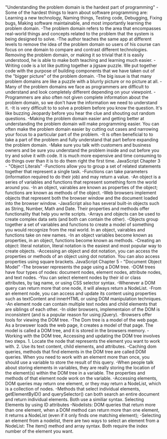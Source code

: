 "Understanding the problem domain is the hardest part of programming"
    -Some of the hardest things to learn about software programming are: Learning a new technology, Naming things, Testing code, Debugging, Fixing bugs, Making software maintainable, and most importantly learning the problem domain.
    -The problem domain refers to the area that encompasses real-world things and concepts related to the problem that the system is being designed to solve.
    -The author teaches the same app at different levels to remove the idea of the problem domain so users of his course can focus on one domain to compare and contrast different technologies. Removing the problem domain, or making it so trivial that it is easily understood, he is able to make both teaching and learning much easier.
    -Writing code is a lot like putting together a jigsaw puzzle. We put together code with the purpose of building components that we have taken out of the "bigger picture" of the problem domain.
    -The big issue is that many problem domains are like a puzzle with a blurrly picture or no picture at all.
    -Many of the problem domains we face as programmers are difficult to understand and look completely different depending on your viewpoint.
    -Programmers are also often not given complete information about the problem domain, so we don't have the information we need to understand it.
    -It is very difficult to to solve a problem before you know the question. It's like buzzing Jeopardy before you hear the clue and shouting out random questions.
    -Making the problem domain easier and getting better at understanding the problem domain will make programming easier. You can often make the problem domain easier by cutting out cases and narrowing your focus to a particular part of the problem.
    -It is often beneficial to to take a part of the problem and fully understand that part before expanding the problem domain.
    -Make sure you talk with customers and business owners and be sure you understand the problem inside and out before you try and solve it with code. It is much more expensive and time consuming to do things over than it is to do them right the first time. 
JavaScript Chapter 3 - "Object Literals"
    -Functions allow you to group a set of related statements together that represent a single task.
    -Functions can take parameters (information required to do their job) and may return a value.
    -An object is a series of variables and functions that represent something form the world around you.
    -In an object, vairables are known as properties of the object; functions are known as methods of the object.
    -Web browsers implement objects that represent both the browser window and the document loaded into the browser window.
    -JavaScript also has several built-in objects such as String, Number, Math and Date. Their properties and methods offer functionality that help you write scripts.
    -Arrays and objects can be used to create complex data sets (and both can contain the other).
    -Objects group together a set of variables and functions to create a model of something you would recognize from the real world. In an object, vairables and functions take on new names.
    -In an object variables become known as properties, in an object, functions become known as methods. 
    -Creating an object: literal notation, literal notation is the easiest and most popular way to create objects. 
    -Accessing an object and dot notation, you can access the properties or methods of an object using dot notation. You can also access properties using square brackets. 
JavaScript Chapter 5 - "Document Object Model"
    -The browser represents the page using a DOM tree.
    -DOM trees have four types of nodes: document nodes, element nodes, attribute nodes, and text nodes.
    -You can select element nodes by their id or class attributes, by tag name, or using CSS selector syntax.
    -Whenever a DOM query can return more that one node, it will always return a NodeList.
    -From an element node, you can access and update its content using properties such as textContent and innerHTML or using DOM manipulation techniques.
    -An element node can contain multiple text nodes and child elements that are siblings of each other.
    -In older browsers, implementaion of the DOM is inconsistent (and is a popular reason for using jQuery).
    -Browsers offer tools for viewing the DOM tree. 
    -The Dom tree is a model of the web page. As a browswer loads the web page, it creates a model of that page. The model is called a DOM tree, and it is stored in the browsers memory.
    -Working with the DOM tree, Accessing and updating the DOM tree involves two steps. 1. Locate the node that represents the element you want to work with. 2. Use its text content, child elements, and attributes.
    -Caching dom queries, methods that find elements in the DOM tree are called DOM queries. When you need to work with an element more than once, you should use a variable to store the result of this query.
    -When people talk about storing elements in variables, they are really storing the location of the element(s) within the DOM tree in a variable. The properties and methods of that element node work on the variable.
    -Accessing elements, DOM queries may return one element, or they may return a NodeList, which is a collection of nodes. 
    -Methods that select individual elements, getElementByID() and querySelector() can both search an entire document and return individual elements. Both use a similiar syntax. Selecting Elements by using ID attributes
    -Nodelists: DOM queries that return more than one element, when a DOM method can return more than one element, it returns a NodeList (even if it only finds one matching element);
    -Selecting an element from a nodelist, there are two ways to select an element from a NodeList: The item() method and array syntax. Both require the index number of the element you want.